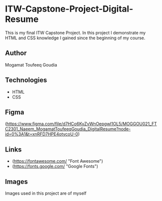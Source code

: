 # ITW-Capstone-Project-Digital-Resume
This is my final ITW Capstone Project. In this project I demonstrate my HTML and CSS knowledge I gained since the beginning of my course.   

## Author
 Mogamat Toufeeq Goudia

## Technologies
 * HTML
 * CSS

## Figma
 (https://www.figma.com/file/d7HCo6KyZvWnOepgwl1OL5/MOGGOU021_FTC2301_Naeem_MogamatToufeeqGoudia_DigitalResume?node-id=0%3A1&t=xnRFD7HPE4otycoU-0)

## Links
 * (https://fontawesome.com/ "Font Awesome")
 * (https://fonts.google.com/ "Google Fonts")

## Images
 Images used in this project are of myself